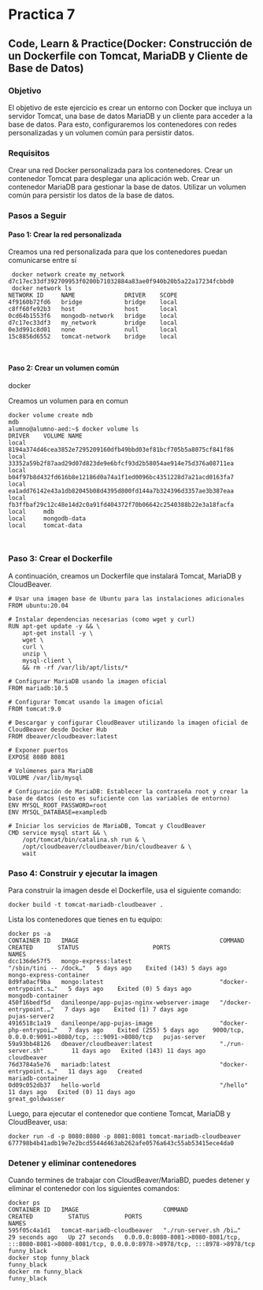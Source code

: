 
# Practica 7

##  Code, Learn & Practice(Docker: Construcción de un Dockerfile con Tomcat, MariaDB y Cliente de Base de Datos)


### Objetivo

El objetivo de este ejercicio es crear un entorno con Docker que incluya un servidor Tomcat, una base de datos MariaDB y un cliente para acceder a la base de datos. Para esto, configuraremos los contenedores con redes personalizadas y un volumen común para persistir datos.

### Requisitos

Crear una red Docker personalizada para los contenedores.
Crear un contenedor Tomcat para desplegar una aplicación web.
Crear un contenedor MariaDB para gestionar la base de datos.
Utilizar un volumen común para persistir los datos de la base de datos.


### Pasos a Seguir

#### Paso 1: Crear la red personalizada

Creamos una red personalizada para que los contenedores puedan comunicarse entre sí

```code/bash/textplan/console
 docker network create my_network
d7c17ec33df392709953f0200b71032884a83ae0f940b20b5a22a17234fcbbd0
 docker network ls
NETWORK ID     NAME              DRIVER    SCOPE
4f9160b72fd6   bridge            bridge    local
c8ff60fe92b3   host              host      local
0cd64b1553f6   mongodb-network   bridge    local
d7c17ec33df3   my_network        bridge    local
0e3d991c8d01   none              null      local
15c8856d6552   tomcat-network    bridge    local



```

#### Paso 2: Crear un volumen común
docker 

Creamos un volumen para en comun
```code/bash/textplan/console
docker volume create mdb
mdb
alumno@alumno-aed:~$ docker volume ls
DRIVER    VOLUME NAME
local     8194a374d46cea3852e7295209160dfb49bbd03ef81bcf705b5a8075cf841f86
local     33352a59b2f87aad29d07d823de9e6bfcf93d2b58054ae914e75d376a08711ea
local     b04f97b8d432fd616b8e12186d0a74a1f1ed0096bc4351228d7a21acd0163fa7
local     ea1add76142e43a1db82045b08d4395d800fd144a7b324396d3357ae3b387eaa
local     fb3ffbaf29c12c48e14d2c0a91fd404372f70b06642c2540388b22e3a18facfa
local     mdb
local     mongodb-data
local     tomcat-data



```


### Paso 3: Crear el Dockerfile

A continuación, creamos un Dockerfile que instalará Tomcat, MariaDB y CloudBeaver.

```code/bash/textplan/console
# Usar una imagen base de Ubuntu para las instalaciones adicionales
FROM ubuntu:20.04

# Instalar dependencias necesarias (como wget y curl)
RUN apt-get update -y && \
    apt-get install -y \
    wget \
    curl \
    unzip \
    mysql-client \
    && rm -rf /var/lib/apt/lists/*

# Configurar MariaDB usando la imagen oficial
FROM mariadb:10.5

# Configurar Tomcat usando la imagen oficial
FROM tomcat:9.0

# Descargar y configurar CloudBeaver utilizando la imagen oficial de CloudBeaver desde Docker Hub
FROM dbeaver/cloudbeaver:latest

# Exponer puertos
EXPOSE 8080 8081

# Volúmenes para MariaDB
VOLUME /var/lib/mysql

# Configuración de MariaDB: Establecer la contraseña root y crear la base de datos (esto es suficiente con las variables de entorno)
ENV MYSQL_ROOT_PASSWORD=root
ENV MYSQL_DATABASE=exampledb

# Iniciar los servicios de MariaDB, Tomcat y CloudBeaver
CMD service mysql start && \
    /opt/tomcat/bin/catalina.sh run & \
    /opt/cloudbeaver/cloudbeaver/bin/cloudbeaver & \
    wait
```




### Paso 4: Construir y ejecutar la imagen

Para construir la imagen desde el Dockerfile, usa el siguiente comando:


```code/bash/textplan/console
docker build -t tomcat-mariadb-cloudbeaver .
```
Lista los contenedores que tienes en tu equipo:
```code/bash/textplan/console
docker ps -a 
CONTAINER ID   IMAGE                                        COMMAND                  CREATED       STATUS                     PORTS                                                 NAMES
dcc136de57f5   mongo-express:latest                         "/sbin/tini -- /dock…"   5 days ago    Exited (143) 5 days ago                                                          mongo-express-container
8d9fa0acf9ba   mongo:latest                                 "docker-entrypoint.s…"   5 days ago    Exited (0) 5 days ago                                                            mongodb-container
450f16bedf5d   danileonpe/app-pujas-nginx-webserver-image   "/docker-entrypoint.…"   7 days ago    Exited (1) 7 days ago                                                            pujas-server2
4916518c1a19   danileonpe/app-pujas-image                   "docker-php-entrypoi…"   7 days ago    Exited (255) 5 days ago    9000/tcp, 0.0.0.0:9091->8080/tcp, :::9091->8080/tcp   pujas-server
59a93bb48126   dbeaver/cloudbeaver:latest                   "./run-server.sh"        11 days ago   Exited (143) 11 days ago                                                         cloudbeaver
76d3784a5e76   mariadb:latest                               "docker-entrypoint.s…"   11 days ago   Created                                                                          mariadb-container
0d09c052db37   hello-world                                  "/hello"                 11 days ago   Exited (0) 11 days ago                                                           great_goldwasser

```
Luego, para ejecutar el contenedor que contiene Tomcat, MariaDB y CloudBeaver, usa:
```code/bash/textplan/console
docker run -d -p 8080:8080 -p 8081:8081 tomcat-mariadb-cloudbeaver
677798b4b41adb19e7e2bcd5544d463ab262afe0576a643c55ab53415ece4da0
```

### Detener y eliminar contenedores
Cuando termines de trabajar con CloudBeaver/MariaBD, puedes detener y eliminar el contenedor con los siguientes comandos:

```code/bash/textplan/console
docker ps
CONTAINER ID   IMAGE                        COMMAND                  CREATED          STATUS          PORTS                                                                                                      NAMES
595f05c4a1d1   tomcat-mariadb-cloudbeaver   "./run-server.sh /bi…"   29 seconds ago   Up 27 seconds   0.0.0.0:8080-8081->8080-8081/tcp, :::8080-8081->8080-8081/tcp, 0.0.0.0:8978->8978/tcp, :::8978->8978/tcp   funny_black
docker stop funny_black
funny_black
docker rm funny_black
funny_black
```



